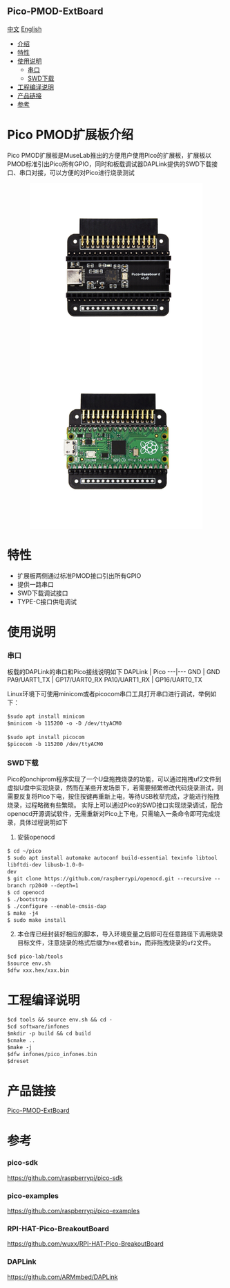 Pico-PMOD-ExtBoard
-----------
[中文](./README.md) [English](./README_en.md)

* [介绍](#pico-PMOD扩展板介绍) 
* [特性](#特性)
* [使用说明](#使用说明)
	* [串口](#串口)
	* [SWD下载](#swd下载)
* [工程编译说明](#工程编译说明)
* [产品链接](#产品链接)
* [参考](#参考)


# Pico PMOD扩展板介绍 
Pico PMOD扩展板是MuseLab推出的方便用户使用Pico的扩展板，扩展板以PMOD标准引出Pico所有GPIO，同时和板载调试器DAPLink提供的SWD下载接口、串口对接，可以方便的对Pico进行烧录测试  
<div align=center>
<img src="https://github.com/wuxx/pico-lab/blob/main/doc/4.jpg" width = "400" alt="" align=center />
<img src="https://github.com/wuxx/pico-lab/blob/main/doc/1.jpg" width = "400" alt="" align=center />
</div>


# 特性   
- 扩展板两侧通过标准PMOD接口引出所有GPIO  
- 提供一路串口  
- SWD下载调试接口  
- TYPE-C接口供电调试  

# 使用说明
### 串口
板载的DAPLink的串口和Pico接线说明如下
DAPLink | Pico
---|---
GND | GND
PA9/UART1_TX  | GP17/UART0_RX
PA10/UART1_RX | GP16/UART0_TX

Linux环境下可使用minicom或者picocom串口工具打开串口进行调试，举例如下：
```
$sudo apt install minicom
$minicom -b 115200 -o -D /dev/ttyACM0

$sudo apt install picocom
$picocom -b 115200 /dev/ttyACM0

```


### SWD下载
Pico的onchiprom程序实现了一个U盘拖拽烧录的功能，可以通过拖拽uf2文件到虚拟U盘中实现烧录，然而在某些开发场景下，若需要频繁修改代码烧录测试，则需要反复将Pico下电，按住按键再重新上电，等待USB枚举完成，才能进行拖拽烧录，过程略微有些繁琐。 实际上可以通过Pico的SWD接口实现烧录调试，配合openocd开源调试软件，无需重新对Pico上下电，只需输入一条命令即可完成烧录，具体过程说明如下
1. 安装openocd
```
$ cd ~/pico
$ sudo apt install automake autoconf build-essential texinfo libtool libftdi-dev libusb-1.0-0-
dev
$ git clone https://github.com/raspberrypi/openocd.git --recursive --branch rp2040 --depth=1
$ cd openocd
$ ./bootstrap
$ ./configure --enable-cmsis-dap
$ make -j4
$ sudo make install
```
  
2. 本仓库已经封装好相应的脚本，导入环境变量之后即可在任意路径下调用烧录目标文件，注意烧录的格式后缀为`hex`或者`bin`，而非拖拽烧录的`uf2`文件。  
```
$cd pico-lab/tools
$source env.sh
$dfw xxx.hex/xxx.bin
```


# 工程编译说明
```
$cd tools && source env.sh && cd -
$cd software/infones
$mkdir -p build && cd build
$cmake ..
$make -j
$dfw infones/pico_infones.bin
$dreset
```

# 产品链接
[Pico-PMOD-ExtBoard](https://item.taobao.com/item.htm?spm=a1z10.3-c-s.w4002-21349689064.12.28c0773de8TPq0&id=642011801058)

# 参考
### pico-sdk
https://github.com/raspberrypi/pico-sdk
### pico-examples
https://github.com/raspberrypi/pico-examples
### RPI-HAT-Pico-BreakoutBoard
https://github.com/wuxx/RPI-HAT-Pico-BreakoutBoard
### DAPLink
https://github.com/ARMmbed/DAPLink
